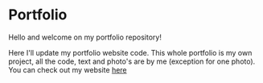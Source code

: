 # Portfolio
Hello and welcome on my portfolio repository!

Here I'll update my portfolio website code. This whole portfolio is my own project, all the code, text and photo's are by me (exception for one photo). You can check out my website [here](https://jessicasmits.github.io/portfolio/)
